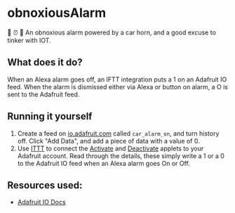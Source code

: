 # obnoxiousAlarm
🎤 ⏰ 🚀
An obnoxious alarm powered by a car horn, and a good excuse to tinker with IOT.

## What does it do?

When an Alexa alarm goes off, an IFTT integration puts a 1 on an Adafruit IO feed.
When the alarm is dismissed either via Alexa or button on alarm, a O is sent to the Adafruit feed.

## Running it yourself

1. Create a feed on [io.adafruit.com](io.adafruit.com) called ```car_alarm_on```, and turn history off. Click "Add Data", and add a piece of data with a value of 0.
2. Use [ITTT](https://ifttt.com) to connect the [Activate](https://ifttt.com/applets/hdNCZnLK-if-your-alarm-goes-off-then-send-data-to-car_alarm_on-feed) and [Deactivate](https://ifttt.com/applets/hCLstQmP-if-you-say-alexa-trigger-deactivate-car-alarm-then-send-data-to-car_alarm_on-feed) applets to your Adafruit account. Read through the details, these simply write a 1 or a 0 to the Adafruit IO feed when an Alexa alarm goes On or Off.

## Resources used:
- [Adafruit IO Docs](https://io.adafruit.com/api/docs)
